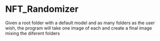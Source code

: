 # NFT_Randomizer
Given a root folder with a default model and as many folders as the user wish, the program will take one image of each and create a final image mixing the diferent folders
